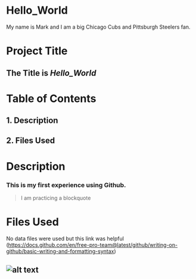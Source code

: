 # Hello_World
My name is Mark and I am a big Chicago Cubs and Pittsburgh Steelers fan. 
# Project Title
## The Title is *Hello_World*
# Table of Contents 
## 1. Description
## 2. Files Used
# Description
### This is my first experience using Github. 
> I am practicing a blockquote
# Files Used
No data files were used but this link was helpful (https://docs.github.com/en/free-pro-team@latest/github/writing-on-github/basic-writing-and-formatting-syntax)
## ![alt text](thankyou__FillWzcwMCw0NDBd (1)) 
